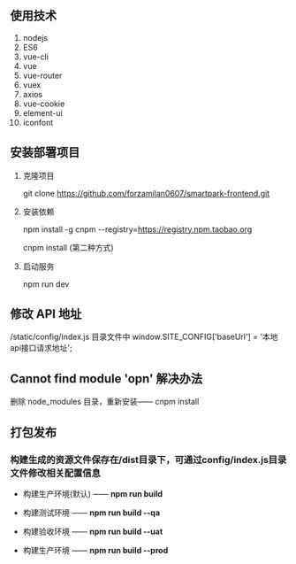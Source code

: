 ## 使用技术
1. nodejs
2. ES6
3. vue-cli
4. vue
5. vue-router
6. vuex
7. axios
8. vue-cookie
9. element-ui
10. iconfont
## 安装部署项目
1. 克隆项目

   git clone https://github.com/forzamilan0607/smartpark-frontend.git
2. 安装依赖

   npm install -g cnpm --registry=https://registry.npm.taobao.org
   
   cnpm install (第二种方式)
3. 启动服务

   npm run dev

## 修改 API 地址
/static/config/index.js 目录文件中 window.SITE_CONFIG['baseUrl'] = '本地api接口请求地址';

## Cannot find module 'opn' 解决办法
删除 node_modules 目录，重新安装—— cnpm install

## 打包发布
### 构建生成的资源文件保存在/dist目录下，可通过config/index.js目录文件修改相关配置信息
- 构建生产环境(默认) —— **npm run build**

- 构建测试环境 —— **npm run build --qa**

- 构建验收环境 —— **npm run build --uat**

- 构建生产环境 —— **npm run build --prod**

